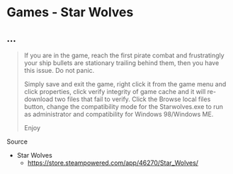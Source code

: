 # Games - Star Wolves

## ...

> If you are in the game, reach the first pirate combat and frustratingly your ship bullets are stationary trailing behind them, then you have this issue. Do not panic.
>
> Simply save and exit the game, right click it from the game menu and click properties, click verify integrity of game cache and it will re-download two files that fail to verify. Click the Browse local files button, change the compatibility mode for the Starwolves.exe to run as administrator and compatibility for Windows 98/Windows ME.
>
> Enjoy

Source

- Star Wolves
  - https://store.steampowered.com/app/46270/Star_Wolves/

